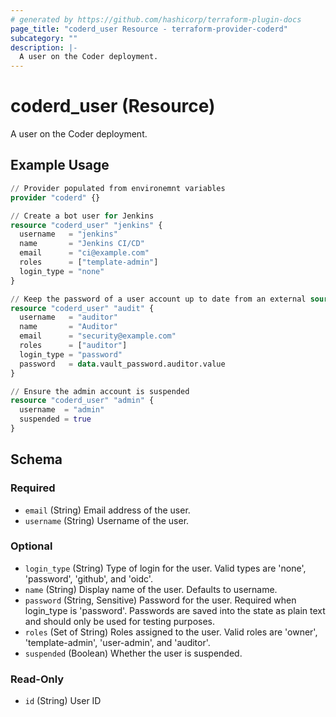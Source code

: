 ```yaml
---
# generated by https://github.com/hashicorp/terraform-plugin-docs
page_title: "coderd_user Resource - terraform-provider-coderd"
subcategory: ""
description: |-
  A user on the Coder deployment.
---
```


# coderd_user (Resource)

A user on the Coder deployment.

## Example Usage

```terraform
// Provider populated from environemnt variables
provider "coderd" {}

// Create a bot user for Jenkins
resource "coderd_user" "jenkins" {
  username   = "jenkins"
  name       = "Jenkins CI/CD"
  email      = "ci@example.com"
  roles      = ["template-admin"]
  login_type = "none"
}

// Keep the password of a user account up to date from an external source
resource "coderd_user" "audit" {
  username   = "auditor"
  name       = "Auditor"
  email      = "security@example.com"
  roles      = ["auditor"]
  login_type = "password"
  password   = data.vault_password.auditor.value
}

// Ensure the admin account is suspended
resource "coderd_user" "admin" {
  username  = "admin"
  suspended = true
}
```

<!-- schema generated by tfplugindocs -->
## Schema

### Required

- `email` (String) Email address of the user.
- `username` (String) Username of the user.

### Optional

- `login_type` (String) Type of login for the user. Valid types are 'none', 'password', 'github', and 'oidc'.
- `name` (String) Display name of the user. Defaults to username.
- `password` (String, Sensitive) Password for the user. Required when login_type is 'password'. Passwords are saved into the state as plain text and should only be used for testing purposes.
- `roles` (Set of String) Roles assigned to the user. Valid roles are 'owner', 'template-admin', 'user-admin', and 'auditor'.
- `suspended` (Boolean) Whether the user is suspended.

### Read-Only

- `id` (String) User ID
